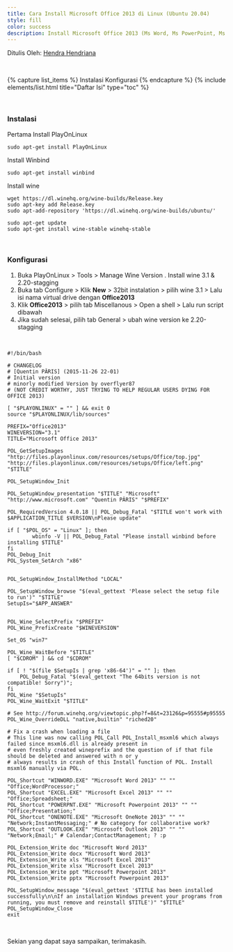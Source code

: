 ```yaml
---
title: Cara Install Microsoft Office 2013 di Linux (Ubuntu 20.04)
style: fill
color: success
description: Install Microsoft Office 2013 (Ms Word, Ms PowerPoint, Ms Outlook, Ms OneNote) dengan PlayOnLinux
---
```


Ditulis Oleh: [Hendra Hendriana](https://hendra-hendriana.github.io/about)

<br>

{% capture list_items %}
Instalasi
Konfigurasi
{% endcapture %}
{% include elements/list.html title="Daftar Isi" type="toc" %}

<br>

### Instalasi
Pertama Install PlayOnLinux
```
sudo apt-get install PlayOnLinux
```
Install Winbind
```
sudo apt-get install winbind
```
Install wine
```
wget https://dl.winehq.org/wine-builds/Release.key
sudo apt-key add Release.key
sudo apt-add-repository 'https://dl.winehq.org/wine-builds/ubuntu/'

sudo apt-get update
sudo apt-get install wine-stable winehq-stable 
```

<br>

### Konfigurasi
1. Buka PlayOnLinux > Tools > Manage Wine Version . Install wine 3.1 & 2.20-stagging
2. Buka tab Configure > Klik **New** > 32bit instalation > pilih wine 3.1 > Lalu isi nama virtual drive dengan **Office2013**
3. Klik **Office2013** > pilih tab Miscellanous > Open a shell > Lalu run script dibawah
4. Jika sudah selesai, pilih tab General > ubah wine version ke 2.20-stagging
<br>

```shell
#!/bin/bash
  
# CHANGELOG
# [Quentin PÂRIS] (2015-11-26 22-01)
# Initial version
# minorly modified Version by overflyer87 
# (NOT CREDIT WORTHY, JUST TRYING TO HELP REGULAR USERS DYING FOR OFFICE 2013)
  
[ "$PLAYONLINUX" = "" ] && exit 0
source "$PLAYONLINUX/lib/sources"
  
PREFIX="Office2013"
WINEVERSION="3.1"
TITLE="Microsoft Office 2013"
  
POL_GetSetupImages "http://files.playonlinux.com/resources/setups/Office/top.jpg" "http://files.playonlinux.com/resources/setups/Office/left.png" "$TITLE"
  
POL_SetupWindow_Init
  
POL_SetupWindow_presentation "$TITLE" "Microsoft" "http://www.microsoft.com" "Quentin PÂRIS" "$PREFIX"
  
POL_RequiredVersion 4.0.18 || POL_Debug_Fatal "$TITLE won't work with $APPLICATION_TITLE $VERSION\nPlease update"
  
if [ "$POL_OS" = "Linux" ]; then
        wbinfo -V || POL_Debug_Fatal "Please install winbind before installing $TITLE"
fi
POL_Debug_Init
POL_System_SetArch "x86"
  
  
POL_SetupWindow_InstallMethod "LOCAL"
  
POL_SetupWindow_browse "$(eval_gettext 'Please select the setup file to run')" "$TITLE"
SetupIs="$APP_ANSWER"

  
POL_Wine_SelectPrefix "$PREFIX"
POL_Wine_PrefixCreate "$WINEVERSION"
 
Set_OS "win7"
  
POL_Wine_WaitBefore "$TITLE"
[ "$CDROM" ] && cd "$CDROM"
  
if [ ! "$(file $SetupIs | grep 'x86-64')" = "" ]; then
    POL_Debug_Fatal "$(eval_gettext "The 64bits version is not compatible! Sorry")";
fi
POL_Wine "$SetupIs"
POL_Wine_WaitExit "$TITLE"
  
# See http://forum.winehq.org/viewtopic.php?f=8&t=23126&p=95555#p95555
POL_Wine_OverrideDLL "native,builtin" "riched20"
  
# Fix a crash when loading a file
# This line was now calling POL_Call POL_Install_msxml6 which always failed since msxml6.dll is already present in 
# even freshly created wineprefix and the question of if that file should be deleted and answered with n or y
# always results in crash of this Install function of POL. Install msxml6 manually via POL.
  
POL_Shortcut "WINWORD.EXE" "Microsoft Word 2013" "" "" "Office;WordProcessor;"
POL_Shortcut "EXCEL.EXE" "Microsoft Excel 2013" "" "" "Office;Spreadsheet;"
POL_Shortcut "POWERPNT.EXE" "Microsoft Powerpoint 2013" "" "" "Office;Presentation;"
POL_Shortcut "ONENOTE.EXE" "Microsoft OneNote 2013" "" "" "Network;InstantMessaging;" # No category for collaborative work?
POL_Shortcut "OUTLOOK.EXE" "Microsoft Outlook 2013" "" "" "Network;Email;" # Calendar;ContactManagement; ? :p
  
POL_Extension_Write doc "Microsoft Word 2013"
POL_Extension_Write docx "Microsoft Word 2013"
POL_Extension_Write xls "Microsoft Excel 2013"
POL_Extension_Write xlsx "Microsoft Excel 2013"
POL_Extension_Write ppt "Microsoft Powerpoint 2013"
POL_Extension_Write pptx "Microsoft Powerpoint 2013"
  
POL_SetupWindow_message "$(eval_gettext '$TITLE has been installed successfully\n\nIf an installation Windows prevent your programs from running, you must remove and reinstall $TITLE')" "$TITLE"
POL_SetupWindow_Close
exit
```


<br>

Sekian yang dapat saya sampaikan, terimakasih.
